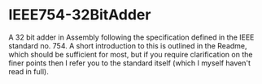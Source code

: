 # IEEE754-32BitAdder
A 32 bit adder in Assembly following the specification defined in the IEEE standard no. 754. A short introduction to this is outlined in the Readme, which should be sufficient for most, but if you require clarification on the finer points then I refer you to the standard itself (which I myself haven't read in full).
